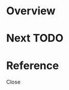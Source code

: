 # Overview
<!-- 어떤 작업에 대한 PR인지 알려주세요.-->

# Next TODO
<!-- Optional -->

# Reference
<!-- 작업에서 참고한 디자인 파일 링크 등의 레퍼런스를 알려주세요. -->

Close <!--#이슈 번호-->
